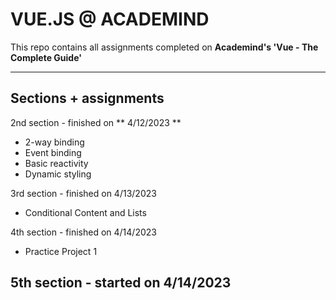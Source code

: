 # VUE.JS @ ACADEMIND
This repo contains all assignments completed on  **Academind's 'Vue - The Complete Guide'**

---

## Sections + assignments

2nd section - finished on ** 4/12/2023 **
  - 2-way binding 
  - Event binding 
  - Basic reactivity 
  - Dynamic styling
  
3rd section - finished on 4/13/2023
  - Conditional Content and Lists
  
4th section - finished on 4/14/2023
  - Practice Project 1

5th section - started on 4/14/2023
---

